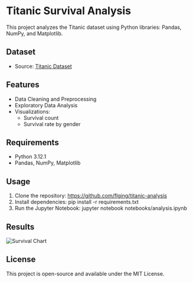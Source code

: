 # Titanic Survival Analysis

This project analyzes the Titanic dataset using Python libraries: Pandas, NumPy, and Matplotlib.

## Dataset
- Source: [Titanic Dataset](https://github.com/datasciencedojo/datasets)

## Features
- Data Cleaning and Preprocessing
- Exploratory Data Analysis
- Visualizations:
  - Survival count
  - Survival rate by gender

## Requirements
- Python 3.12.1
- Pandas, NumPy, Matplotlib

## Usage
1. Clone the repository: https://github.com/flging/titanic-analysis
2. Install dependencies: pip install -r requirements.txt
3. Run the Jupyter Notebook: jupyter notebook notebooks/analysis.ipynb

## Results
![Survival Chart](images/survival_chart.png)

## License
This project is open-source and available under the MIT License.